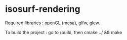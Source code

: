 # isosurf-rendering

Required libraries : openGL (mesa), glfw, glew.

To build the project : go to /build, then 
cmake ../ && make